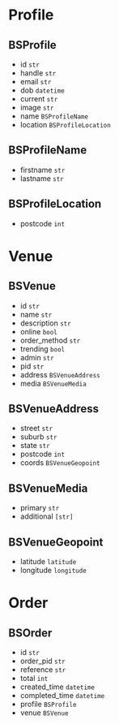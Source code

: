 # **Profile**

## **BSProfile**
- id `str`
- handle `str`
- email `str`
- dob `datetime`
- current `str`
- image `str`
- name `BSProfileName`
- location `BSProfileLocation`

## **BSProfileName**
- firstname `str`
- lastname `str`

## **BSProfileLocation**
- postcode `int`

# **Venue**

## **BSVenue**
- id `str`
- name `str`
- description `str`
- online `bool`
- order_method `str`
- trending `bool`
- admin `str`
- pid `str`
- address `BSVenueAddress`
- media `BSVenueMedia`

## **BSVenueAddress**
- street `str`
- suburb `str`
- state `str`
- postcode `int`
- coords `BSVenueGeopoint`

## **BSVenueMedia**
- primary `str`
- additional `[str]`

## **BSVenueGeopoint**
- latitude `latitude`
- longitude `longitude`

# **Order**

## **BSOrder**
- id `str`
- order_pid `str`
- reference `str`
- total `int`
- created_time `datetime`
- completed_time `datetime`
- profile `BSProfile`
- venue `BSVenue`
